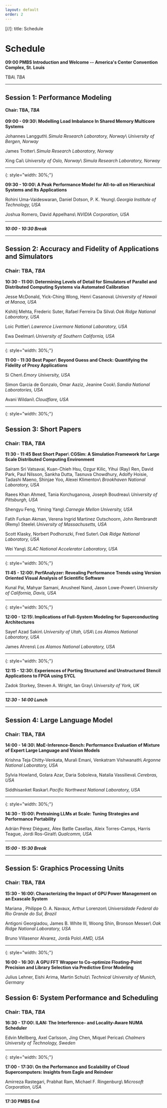 ```yaml
---
layout: default
order: 2
--- 
```


[//]: title: Schedule

# Schedule

**09:00 PMBS Introduction and Welcome -- America's Center Convention Complex, St. Louis**

TBA\\
_TBA_

---

## Session 1: Performance Modeling
#### Chair: TBA, _TBA_

**09:00 - 09:30**\\
**Modelling Load Imbalance In Shared Memory Multicore Systems**

Johannes Langguth\\
_Simula Research Laboratory, Norway_\\
_University of Bergen, Norway_ 

James Trotter\\
_Simula Research Laboratory, Norway_

Xing Cai\\
_University of Oslo, Norway_\\
_Simula Research Laboratory, Norway_

---
{: style="width: 30%;"}

**09:30 - 10:00**\\
**A Peak Performance Model for All-to-all on Hierarchical Systems and Its Applications**

Rohini Uma-Vaideswaran, Daniel Dotson, P. K. Yeung\\
_Georgia Institute of Technology, USA_

Joshua Romero, David Appelhans\\
_NVIDIA Corporation, USA_

---

***10:00 - 10:30 Break***

---

## Session 2: Accuracy and Fidelity of Applications and Simulators
### Chair: TBA, _TBA_

**10:30 - 11:00**\\
**Determining Levels of Detail for Simulators of Parallel and Distributed Computing Systems via Automated Calibration**

Jesse McDonald, Yick-Ching Wong, Henri Casanova\\
_University of Hawaii at Manoa, USA_

Kshitij Mehta, Frederic Suter, Rafael Ferreira Da Silva\\
_Oak Ridge National Laboratory, USA_

Loic Pottier\\
_Lawrence Livermore National Laboratory, USA_

Ewa Deelman\\
_University of Southern California, USA_

---
{: style="width: 30%;"}

**11:00 - 11:30 Best Paper**\\
**Beyond Guess and Check: Quantifying the Fidelity of Proxy Applications**

Si Chen\\
_Emory University, USA_

Simon Garcia de Gonzalo, Omar Aaziz, Jeanine Cook\\
_Sandia National Laboratories, USA_

Avani Wildani\\
_Cloudflare, USA_

---
{: style="width: 30%;"}

## Session 3: Short Papers
### Chair: TBA, _TBA_

**11:30 - 11:45 Best Short Paper**\\
**CGSim: A Simulation Framework for Large Scale Distributed Computing Environment**

Sairam Sri Vatsavai, Kuan-Chieh Hsu, Ozgur Kilic, Yihui (Ray) Ren, David Park, Paul Nilsson, Sankha Dutta, Tasnuva Chowdhury, Adolfy Hoisie, Tadashi Maeno, Shinjae Yoo, Alexei Klimentov\\
_Brookhaven National Laboratory, USA_

Raees Khan Ahmed, Tania Korchuganova, Joseph Boudreau\\
_University of Pittsburgh, USA_

Shengyu Feng, Yiming Yang\\
_Carnegie Mellon University, USA_

Fatih Furkan Akman, Verena Ingrid Martinez Outschoorn, John Rembrandt (Remy) Steele\\
_University of Massachusetts, USA_

Scott Klasky, Norbert Podhorszki, Fred Suter\\
_Oak Ridge National Laboratory, USA_

Wei Yang\\
_SLAC National Accelerator Laboratory, USA_

---
{: style="width: 30%;"}

**11:45 - 12:00**\\
**PerfAnalyzer: Revealing Performance Trends using Version Oriented Visual Analysis of Scientific Software**

Kunal Pai, Mahyar Samani, Anusheel Nand, Jason Lowe-Power\\
_University of California, Davis, USA_

---
{: style="width: 30%;"}

**12:00 - 12:15**\\
**Implications of Full-System Modeling for Superconducting Architectures**

Sayef Azad Sakin\\
_University of Utah, USA_\\
_Los Alamos National Laboratory, USA_

James Ahrens\\
_Los Alamos National Laboratory, USA_

---
{: style="width: 30%;"}

**12:15 - 12:30**\\
**Experiences of Porting Structured and Unstructured Stencil Applications to FPGA using SYCL**

Zadok Storkey, Steven A. Wright, Ian Gray\\
_University of York, UK_

---

***12:30 - 14:00 Lunch***

---

## Session 4: Large Language Model
### Chair: TBA, _TBA_

**14:00 - 14:30**\\
**MoE-Inference-Bench: Performance Evaluation of Mixture of Expert Large Language and Vision Models**

Krishna Teja Chitty-Venkata, Murali Emani, Venkatram Vishwanath\\
_Argonne National Laboratory, USA_

Sylvia Howland, Golara Azar, Daria Soboleva, Natalia Vassilieva\\
_Cerebras, USA_

Siddhisanket Raskar\\
_Pacific Northwest National Laboratory, USA_

---
{: style="width: 30%;"}

**14:30 - 15:00**\\
**Pretraining LLMs at Scale: Tuning Strategies and Performance Portability**

Adrián Pérez Diéguez, Àlex Batlle Casellas, Aleix Torres-Camps, Harris Teague,  Jordi Ros-Giralt\\
_Qualcomm, USA_

---

***15:00 - 15:30 Break***

---

## Session 5: Graphics Processing Units
### Chair: TBA, _TBA_

**15:30 - 16:00**\\
**Characterizing the Impact of GPU Power Management on an Exascale System**

Mariana , Philippe O. A. Navaux, Arthur Lorenzon\\
_Universidade Federal do Rio Grande do Sul, Brazil_

Antigoni Georgiadou, James B. White III, Woong Shin, Bronson Messer\\
_Oak Ridge National Laboratory, USA_

Bruno Villasenor Alvarez,  Jordà Polo\\
_AMD, USA_

---
{: style="width: 30%;"}

**16:00 - 16:30**\\
**A GPU FFT Wrapper to Co-optimize Floating-Point Precision and Library Selection via Predictive Error Modeling**

Julius Lehner, Eishi Arima, Martin Schulz\\
_Technical University of Munich, Germany_

## Session 6: System Performance and Scheduling
### Chair: TBA, _TBA_

**16:30 - 17:00**\\
**ILAN: The Interference- and Locality-Aware NUMA Scheduler**

Edvin Mellberg, Axel Carlsson, Jing Chen, Miquel Pericas\\
_Chalmers University of Technology, Sweden_

---
{: style="width: 30%;"}

**17:00 - 17:30**\\
**On the Performance and Scalability of Cloud Supercomputers: Insights from Eagle and Reindeer**

Amirreza Rastegari, Prabhat Ram, Michael F. Ringenburg\\
_Microsoft Corporation, USA_

---

**17:30 PMBS End**
